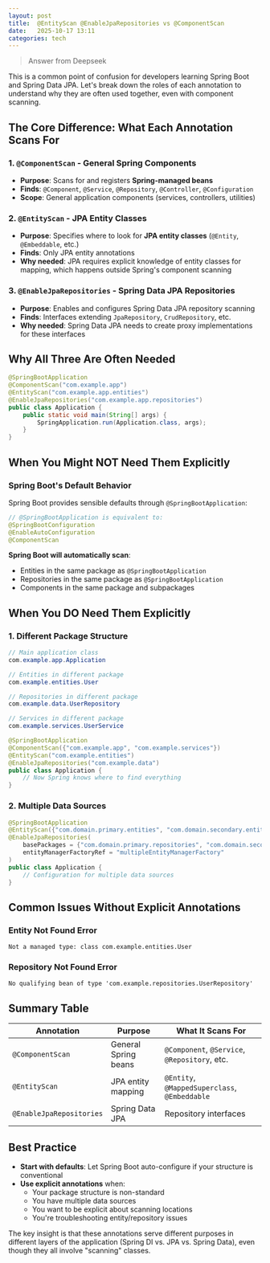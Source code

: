 ```yaml
---
layout: post
title:  @EntityScan @EnableJpaRepositories vs @ComponentScan
date:   2025-10-17 13:11
categories: tech 
---
```


>Answer from Deepseek

This is a common point of confusion for developers learning Spring Boot and Spring Data JPA. Let's break down the roles of each annotation to understand why they are often used together, even with component scanning.

## The Core Difference: What Each Annotation Scans For

### 1. `@ComponentScan` - General Spring Components
- **Purpose**: Scans for and registers **Spring-managed beans** 
- **Finds**: `@Component`, `@Service`, `@Repository`, `@Controller`, `@Configuration`
- **Scope**: General application components (services, controllers, utilities)

### 2. `@EntityScan` - JPA Entity Classes
- **Purpose**: Specifies where to look for **JPA entity classes** (`@Entity`, `@Embeddable`, etc.)
- **Finds**: Only JPA entity annotations
- **Why needed**: JPA requires explicit knowledge of entity classes for mapping, which happens outside Spring's component scanning

### 3. `@EnableJpaRepositories` - Spring Data JPA Repositories
- **Purpose**: Enables and configures Spring Data JPA repository scanning
- **Finds**: Interfaces extending `JpaRepository`, `CrudRepository`, etc.
- **Why needed**: Spring Data JPA needs to create proxy implementations for these interfaces

## Why All Three Are Often Needed

```java
@SpringBootApplication
@ComponentScan("com.example.app")
@EntityScan("com.example.app.entities") 
@EnableJpaRepositories("com.example.app.repositories")
public class Application {
    public static void main(String[] args) {
        SpringApplication.run(Application.class, args);
    }
}
```

## When You Might NOT Need Them Explicitly

### Spring Boot's Default Behavior
Spring Boot provides sensible defaults through `@SpringBootApplication`:

```java
// @SpringBootApplication is equivalent to:
@SpringBootConfiguration
@EnableAutoConfiguration
@ComponentScan
```

**Spring Boot will automatically scan**:
- Entities in the same package as `@SpringBootApplication`
- Repositories in the same package as `@SpringBootApplication`
- Components in the same package and subpackages

## When You DO Need Them Explicitly

### 1. Different Package Structure
```java
// Main application class
com.example.app.Application

// Entities in different package
com.example.entities.User

// Repositories in different package  
com.example.data.UserRepository

// Services in different package
com.example.services.UserService
```

```java
@SpringBootApplication
@ComponentScan({"com.example.app", "com.example.services"})
@EntityScan("com.example.entities")
@EnableJpaRepositories("com.example.data")
public class Application {
    // Now Spring knows where to find everything
}
```

### 2. Multiple Data Sources
```java
@SpringBootApplication
@EntityScan({"com.domain.primary.entities", "com.domain.secondary.entities"})
@EnableJpaRepositories(
    basePackages = {"com.domain.primary.repositories", "com.domain.secondary.repositories"},
    entityManagerFactoryRef = "multipleEntityManagerFactory"
)
public class Application {
    // Configuration for multiple data sources
}
```

## Common Issues Without Explicit Annotations

### Entity Not Found Error
```
Not a managed type: class com.example.entities.User
```

### Repository Not Found Error  
```
No qualifying bean of type 'com.example.repositories.UserRepository'
```

## Summary Table

| Annotation | Purpose | What It Scans For |
|------------|---------|-------------------|
| `@ComponentScan` | General Spring beans | `@Component`, `@Service`, `@Repository`, etc. |
| `@EntityScan` | JPA entity mapping | `@Entity`, `@MappedSuperclass`, `@Embeddable` |
| `@EnableJpaRepositories` | Spring Data JPA | Repository interfaces |

## Best Practice

- **Start with defaults**: Let Spring Boot auto-configure if your structure is conventional
- **Use explicit annotations** when:
  - Your package structure is non-standard
  - You have multiple data sources
  - You want to be explicit about scanning locations
  - You're troubleshooting entity/repository issues

The key insight is that these annotations serve different purposes in different layers of the application (Spring DI vs. JPA vs. Spring Data), even though they all involve "scanning" classes.
